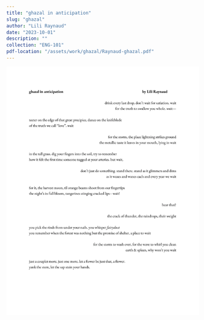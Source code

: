 ```yaml
---
title: "ghazal in anticipation"
slug: "ghazal"
author: "Lili Raynaud"
date: "2023-10-01"
description: ""
collection: "ENG-101"
pdf-location: "/assets/work/ghazal/Raynaud-ghazal.pdf"
---
```


<img src="/assets/work/ghazal/Raynaud-ghazal-1.webp" class="vertical-image">
